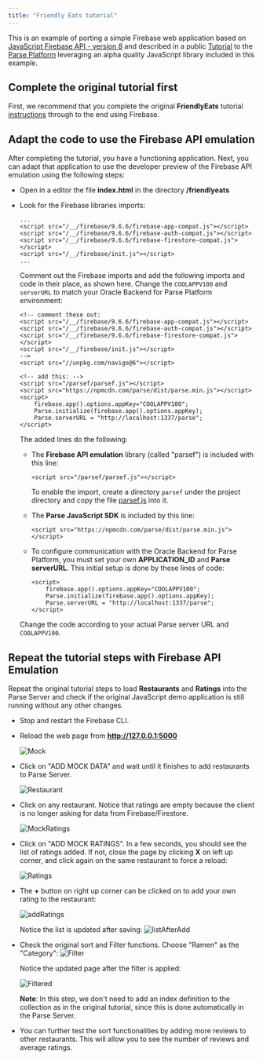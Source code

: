 ```yaml
---
title: "Friendly Eats tutorial"
---
```


This is an example of porting a simple Firebase web application based on [JavaScript Firebase API - version 8](https://firebase.google.com/docs/reference/js/v8)
and described in a public [Tutorial](https://firebase.google.com/codelabs/firestore-web#0) to the [Parse Platform](https://docs.parseplatform.org/js/guide/)
leveraging an alpha quality JavaScript library included in this example.

## Complete the original tutorial first

First, we recommend that you complete the original **FriendlyEats** tutorial [instructions](https://firebase.google.com/codelabs/firestore-web#0)
through to the end using Firebase.

## Adapt the code to use the Firebase API emulation

After completing the tutorial, you have a functioning application.  Next, you can adapt that application to use the developer preview
of the Firebase API emulation using the following steps:

* Open in a editor the file **index.html** in the directory **/friendlyeats**
* Look for the Firebase libraries imports:
    ``` 
    ...
    <script src="/__/firebase/9.6.6/firebase-app-compat.js"></script>
    <script src="/__/firebase/9.6.6/firebase-auth-compat.js"></script>
    <script src="/__/firebase/9.6.6/firebase-firestore-compat.js"></script>
    <script src="/__/firebase/init.js"></script>
    ...
    ```

    Comment out the Firebase imports and add the following imports and code in their place, as shown here.  Change the `COOLAPPV100`
    and `serverURL` to match your Oracle Backend for Parse Platform environment:
    
    ```
    <!-- comment these out: 
    <script src="/__/firebase/9.6.6/firebase-app-compat.js"></script>
    <script src="/__/firebase/9.6.6/firebase-auth-compat.js"></script>
    <script src="/__/firebase/9.6.6/firebase-firestore-compat.js"></script>
    <script src="/__/firebase/init.js"></script>
    -->
    <script src="//unpkg.com/navigo@6"></script>

    <!-- add this: -->
    <script src="/parsef/parsef.js"></script>
    <script src="https://npmcdn.com/parse/dist/parse.min.js"></script> 
    <script>
        firebase.app().options.appKey="COOLAPPV100";
        Parse.initialize(firebase.app().options.appKey);
        Parse.serverURL = "http://localhost:1337/parse";
    </script>
    ```
    
    The added lines do the following: 

    * The **Firebase API emulation** library (called "parsef") is included with this line:
        ```
        <script src="/parsef/parsef.js"></script>
        ```
        To enable the import, create a directory `parsef` under the project directory and copy the file
        [parsef.js](https://github.com/oracle/microservices-datadriven/blob/main/mbaas-developer-preview/parsef/parsef.js) into it.

    * The **Parse JavaScript SDK** is included by this line: 
        ```
        <script src="https://npmcdn.com/parse/dist/parse.min.js"></script> 
        ```

    * To configure communication with the Oracle Backend for Parse Platform, you must set your own **APPLICATION_ID** and **Parse serverURL**.
      This initial setup is done by these lines of code:
        ```
        <script>
            firebase.app().options.appKey="COOLAPPV100";
            Parse.initialize(firebase.app().options.appKey);
            Parse.serverURL = "http://localhost:1337/parse";
        </script>
        ```
    Change the code according to your actual Parse server URL and `COOLAPPV100`.

## Repeat the tutorial steps with Firebase API Emulation

Repeat the original tutorial steps to load **Restaurants** and **Ratings** into the Parse Server and check if the original
JavaScript demo application is still running without any other changes.

* Stop and restart the Firebase CLI.
* Reload the web page from **http://127.0.0.1:5000**

    ![Mock](../../mockRestaurants.jpg "mock restaurant data")

* Click on "ADD MOCK DATA" and wait until it finishes to add restaurants to Parse Server.

    ![Restaurant](../../restaurants.jpg "restaurant page")

* Click on any restaurant. Notice that ratings are empty because the client is no longer asking for data from Firebase/Firestore.

    ![MockRatings](../../mockRatings.jpg "mock ratings page")

* Click on "ADD MOCK RATINGS". In a few seconds, you should see the list of ratings added. If not, close the page by clicking **X** on left up
  corner, and click again on the same restaurant to force a reload: 


    ![Ratings](../../Ratings.jpg "ratings page")

* The **+** button on right up corner can be clicked on to add your own rating to the restaurant:

    ![addRatings](../../addRatings.jpg "add ratings page")

    Notice the list is updated after saving: 
    ![listAfterAdd](../../newRatings.jpg "list after add rating")

* Check the original sort and Filter functions. Choose "Ramen" as the "Category":
    ![Filter](../../filter.jpg "filter page")

    Notice the updated page after the filter is applied:
    
    ![Filtered](../../newList.jpg "filtered  restaurant page")
    
    **Note**: In this step, we don't need to add an index definition to the collection as in the original tutorial, since this is done
    automatically in the Parse Server.

* You can further test the sort functionalities by adding more reviews to other restaurants. This will allow you to see the number of reviews and average ratings.

